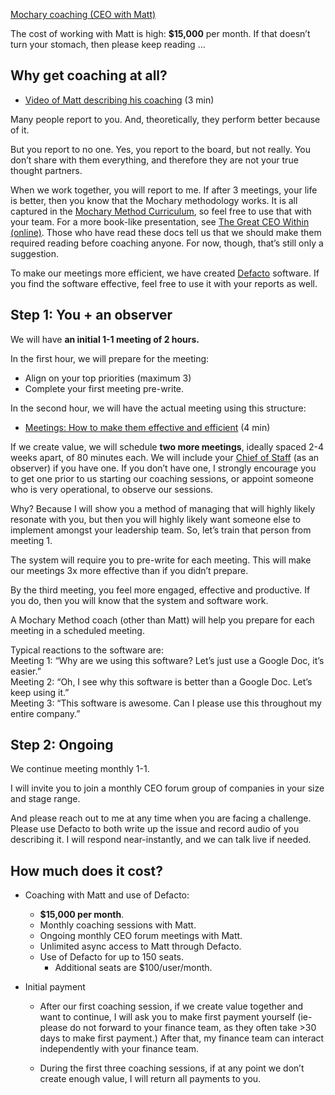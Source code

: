[Mochary coaching (CEO with Matt)](https://docs.google.com/document/d/1VI0SniMG32Yla8VXgMFPivLM0pwQIcRCi2VuC2ip6NM/edit)

The cost of working with Matt is high: **$15,000** per month. If that doesn’t turn your stomach, then please keep reading …

## Why get coaching at all?

- [Video of Matt describing his coaching](https://www.loom.com/share/d13c6d7f9dd8472da6beb5edcc2498b2) (3 min)

Many people report to you. And, theoretically, they perform better because of it.

But you report to no one. Yes, you report to the board, but not really. You don’t share with them everything, and therefore they are not your true thought partners.

When we work together, you will report to me. If after 3 meetings, your life is better, then you know that the Mochary methodology works. It is all captured in the [Mochary Method Curriculum](https://docs.google.com/document/d/18FiJbYn53fTtPmphfdCKT2TMWH-8Y2L-MLqDk-MFV4s/edit), so feel free to use that with your team. For a more book-like presentation, see [The Great CEO Within (online)](https://docs.google.com/document/d/1ZJZbv4J6FZ8Dnb0JuMhJxTnwl-dwqx5xl0s65DE3wO8/edit). Those who have read these docs tell us that we should make them required reading before coaching anyone. For now, though, that’s still only a suggestion.

To make our meetings more efficient, we have created [Defacto](https://beta.mocharymethod.com/home) software. If you find the software effective, feel free to use it with your reports as well.

## Step 1: You \+ an observer

We will have **an initial 1-1 meeting of 2 hours.**

In the first hour, we will prepare for the meeting:

- Align on your top priorities (maximum 3\)
- Complete your first meeting pre-write.

In the second hour, we will have the actual meeting using this structure:

- [Meetings: How to make them effective and efficient](https://docs.google.com/document/d/1m4tP-ZtTg2OkHgu8dih4qzNSXtp9zrwS5o_Blrs6_Sk/edit) (4 min)

If we create value, we will schedule **two more meetings**, ideally spaced 2-4 weeks apart, of 80 minutes each. We will include your [Chief of Staff](https://docs.google.com/document/d/1-tcubUwvktoV-Ou3bB6ynk2LLwNzdT3D_p_ILreyR_A/edit#) (as an observer) if you have one. If you don’t have one, I strongly encourage you to get one prior to us starting our coaching sessions, or appoint someone who is very operational, to observe our sessions.

Why? Because I will show you a method of managing that will highly likely resonate with you, but then you will highly likely want someone else to implement amongst your leadership team. So, let’s train that person from meeting 1\.

The system will require you to pre-write for each meeting. This will make our meetings 3x more effective than if you didn’t prepare.

By the third meeting, you feel more engaged, effective and productive. If you do, then you will know that the system and software work.

A Mochary Method coach (other than Matt) will help you prepare for each meeting in a scheduled meeting.

Typical reactions to the software are:  
Meeting 1: “Why are we using this software? Let’s just use a Google Doc, it’s easier.”  
Meeting 2: “Oh, I see why this software is better than a Google Doc. Let’s keep using it.”  
Meeting 3: “This software is awesome. Can I please use this throughout my entire company.”

## Step 2: Ongoing

We continue meeting monthly 1-1.

I will invite you to join a monthly CEO forum group of companies in your size and stage range.

And please reach out to me at any time when you are facing a challenge. Please use Defacto to both write up the issue and record audio of you describing it. I will respond near-instantly, and we can talk live if needed.

## How much does it cost?

- Coaching with Matt and use of Defacto:

  - **$15,000 per month**.
  - Monthly coaching sessions with Matt.
  - Ongoing monthly CEO forum meetings with Matt.
  - Unlimited async access to Matt through Defacto.
  - Use of Defacto for up to 150 seats.
    - Additional seats are $100/user/month.

- Initial payment
  - After our first coaching session, if we create value together and want to continue, I will ask you to make first payment yourself (ie- please do not forward to your finance team, as they often take \>30 days to make first payment.) After that, my finance team can interact independently with your finance team.  

  - During the first three coaching sessions, if at any point we don’t create enough value, I will return all payments to you.
